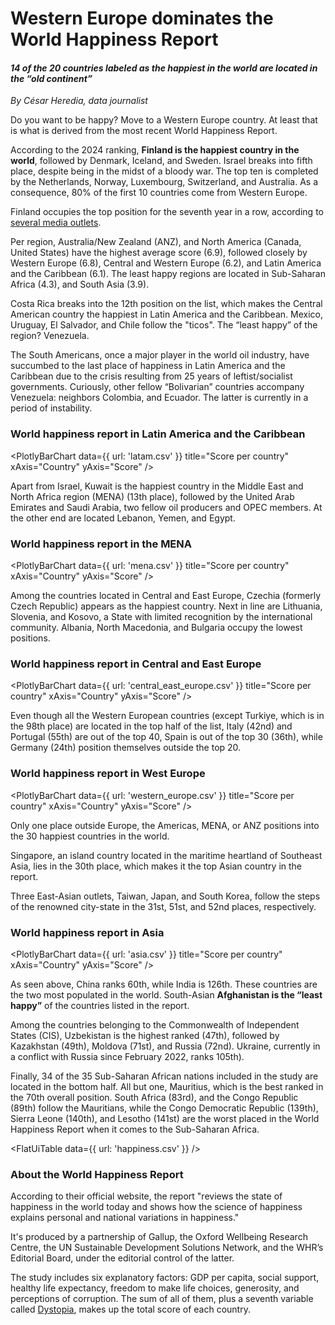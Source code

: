 # Western Europe dominates the World Happiness Report
#### _14 of the 20 countries labeled as the happiest in the world are located in the “old continent”_

*By César Heredia, data journalist*

Do you want to be happy? Move to a Western Europe country. At least that is what is derived from the most recent World Happiness Report.

According to the 2024 ranking, **Finland is the happiest country in the world**, followed by Denmark, Iceland, and Sweden. Israel breaks into fifth place, despite being in the midst of a bloody war. The top ten is completed by the Netherlands, Norway, Luxembourg, Switzerland, and Australia. As a consequence, 80% of the first 10 countries come from Western Europe.

Finland occupies the top position for the seventh year in a row, according to [several media outlets]( https://www.google.com/search?client=opera&q=finland+is+world%27s+happiest+country+for+seventh+year+study&sourceid=opera&ie=UTF-8&oe=UTF-8).

Per region, Australia/New Zealand (ANZ), and North America (Canada, United States) have the highest average score (6.9), followed closely by Western Europe (6.8), Central and Western Europe (6.2), and Latin America and the Caribbean (6.1). The least happy regions are located in Sub-Saharan Africa (4.3), and South Asia (3.9).

Costa Rica breaks into the 12th position on the list, which makes the Central American country the happiest in Latin America and the Caribbean. Mexico, Uruguay, El Salvador, and Chile follow the "ticos". The “least happy” of the region? Venezuela. 

The South Americans, once a major player in the world oil industry, have succumbed to the last place of happiness in Latin America and the Caribbean due to the crisis resulting from 25 years of leftist/socialist governments. Curiously, other fellow “Bolivarian” countries accompany Venezuela: neighbors Colombia, and Ecuador. The latter is currently in a period of instability.

### World happiness report in Latin America and the Caribbean
<PlotlyBarChart 
  data={{ url: 'latam.csv' }}
  title="Score per country"
  xAxis="Country"
  yAxis="Score" 
/>

Apart from Israel, Kuwait is the happiest country in the Middle East and North Africa region (MENA) (13th place), followed by the United Arab Emirates and Saudi Arabia, two fellow oil producers and OPEC members. At the other end are located Lebanon, Yemen, and Egypt.

### World happiness report in the MENA
<PlotlyBarChart 
  data={{ url: 'mena.csv' }}
  title="Score per country"
  xAxis="Country"
  yAxis="Score" 
/>

Among the countries located in Central and East Europe, Czechia (formerly Czech Republic) appears as the happiest country. Next in line are Lithuania, Slovenia, and Kosovo, a State with limited recognition by the international community. Albania, North Macedonia, and Bulgaria occupy the lowest positions.

### World happiness report in Central and East Europe
<PlotlyBarChart 
  data={{ url: 'central_east_europe.csv' }}
  title="Score per country"
  xAxis="Country"
  yAxis="Score" 
/>

Even though all the Western European countries (except Turkiye, which is in the 98th place) are located in the top half of the list, Italy (42nd) and Portugal (55th) are out of the top 40, Spain is out of the top 30 (36th), while Germany (24th) position themselves outside the top 20.

### World happiness report in West Europe
<PlotlyBarChart 
  data={{ url: 'western_europe.csv' }}
  title="Score per country"
  xAxis="Country"
  yAxis="Score" 
/>

Only one place outside Europe, the Americas, MENA, or ANZ positions into the 30 happiest countries in the world.

Singapore, an island country located in the maritime heartland of Southeast Asia, lies in the 30th place, which makes it the top Asian country in the report. 

Three East-Asian outlets, Taiwan, Japan, and South Korea, follow the steps of the renowned city-state in the 31st, 51st, and 52nd places, respectively.

### World happiness report in Asia
<PlotlyBarChart 
  data={{ url: 'asia.csv' }}
  title="Score per country"
  xAxis="Country"
  yAxis="Score" 
/>

As seen above, China ranks 60th, while India is 126th. These countries are the two most populated in the world. South-Asian **Afghanistan is the “least happy”** of the countries listed in the report.

Among the countries belonging to the Commonwealth of Independent States (CIS), Uzbekistan is the highest ranked (47th), followed by Kazakhstan (49th), Moldova (71st), and Russia (72nd). Ukraine, currently in a conflict with Russia since February 2022, ranks 105th).

Finally, 34 of the 35 Sub-Saharan African nations included in the study are located in the bottom half. All but one, Mauritius, which is the best ranked in the 70th overall position. South Africa (83rd), and the Congo Republic (89th) follow the Mauritians, while the Congo Democratic Republic (139th), Sierra Leone (140th), and Lesotho (141st) are the worst placed in the World Happiness Report when it comes to the Sub-Saharan Africa.

<FlatUiTable
  data={{
    url: 'happiness.csv'
  }}
 />

### About the World Happiness Report

According to their official website, the report "reviews the state of happiness in the world today and shows how the science of happiness explains personal and national variations in happiness."

It's produced by a partnership of Gallup, the Oxford Wellbeing Research Centre, the UN Sustainable Development Solutions Network, and the WHR’s Editorial Board, under the editorial control of the latter.

The study includes six explanatory factors: GDP per capita, social support, healthy life expectancy, freedom to make life choices, generosity, and perceptions of corruption. The sum of all of them, plus a seventh variable called [Dystopia](https://worldhappiness.report/about/), makes up the total score of each country.
